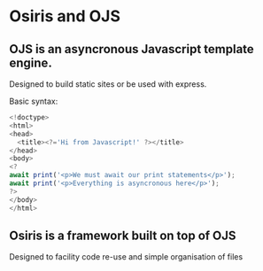 # Osiris and OJS

## OJS is an asyncronous Javascript template engine.
Designed to build static sites or be used with express.

Basic syntax:
```javascript
<!doctype>
<html>
<head>
  <title><?='Hi from Javascript!' ?></title>
</head>
<body>
<?
await print('<p>We must await our print statements</p>');
await print('<p>Everything is asyncronous here</p>');
?>
</body>
</html>
```

## Osiris is a framework built on top of OJS
Designed to facility code re-use and simple organisation of files
